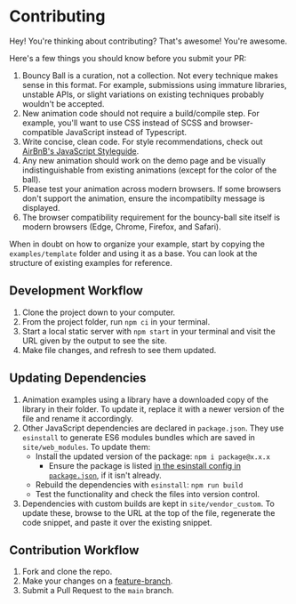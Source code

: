 # Contributing

Hey! You're thinking about contributing? That's awesome! You're awesome.

Here's a few things you should know before you submit your PR:

1. Bouncy Ball is a curation, not a collection. Not every technique makes sense in this format. For example, submissions using immature libraries, unstable APIs, or slight variations on existing techniques probably wouldn't be accepted.
2. New animation code should not require a build/compile step. For example, you'll want to use CSS instead of SCSS and browser-compatible JavaScript instead of Typescript.
3. Write concise, clean code. For style recommendations, check out [AirBnB's JavaScript Styleguide](https://github.com/airbnb/javascript/tree/b4d8543f120ba761ae7f39caf850c1e4efdc2727/es5).
4. Any new animation should work on the demo page and be visually indistinguishable from existing animations (except for the color of the ball).
5. Please test your animation across modern browsers. If some browsers don't support the animation, ensure the incompatibilty message is displayed.
6. The browser compatibility requirement for the bouncy-ball site itself is modern browsers (Edge, Chrome, Firefox, and Safari).

When in doubt on how to organize your example, start by copying the `examples/template` folder and using it as a base. You can look at the structure of existing examples for reference.

## Development Workflow

1. Clone the project down to your computer.
2. From the project folder, run `npm ci` in your terminal.
3. Start a local static server with `npm start` in your terminal and visit the URL given by the output to see the site.
4. Make file changes, and refresh to see them updated.

## Updating Dependencies

1. Animation examples using a library have a downloaded copy of the library in their folder. To update it, replace it with a newer version of the file and rename it accordingly.
2. Other JavaScript dependencies are declared in `package.json`. They use `esinstall` to generate ES6 modules bundles which are saved in `site/web_modules`. To update them:
    - Install the updated version of the package: `npm i package@x.x.x`
      - Ensure the package is listed [in the esinstall config in `package.json`](https://github.com/sparkbox/bouncy-ball/blob/6241868ac2cedf8523558856b62cf16e6ebb2ac7/package.json#L45), if it isn't already.
    - Rebuild the dependencies with `esinstall`: `npm run build`
    - Test the functionality and check the files into version control.
3. Dependencies with custom builds are kept in `site/vendor_custom`. To update these, browse to the URL at the top of the file, regenerate the code snippet, and paste it over the existing snippet.

## Contribution Workflow

1. Fork and clone the repo.
2. Make your changes on a [feature-branch](https://bocoup.com/weblog/git-workflow-walkthrough-feature-branches).
3. Submit a Pull Request to the `main` branch.

